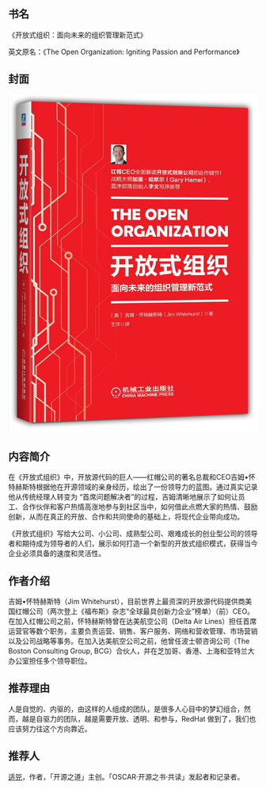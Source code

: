 ## 书名

《开放式组织：面向未来的组织管理新范式》

英文原名：《The Open Organization: Igniting Passion and Performance》

## 封面

![](./face-image/the-open-organization.jpg)

## 内容简介

在《开放式组织》中，开放源代码的巨人——红帽公司的著名总裁和CEO吉姆•怀特赫斯特根据他在开源领域的亲身经历，绘出了一份领导力的蓝图。通过真实记录他从传统经理人转变为 “首席问题解决者”的过程，吉姆清晰地展示了如何让员工、合作伙伴和客户热情高涨地参与到社区当中，如何借此点燃大家的热情、鼓励创新，从而在真正的开放、合作和共同使命的基础上，将现代企业带向成功。

《开放式组织》写给大公司、小公司、成熟型公司、艰难成长的创业型公司的领导者和期待成为领导者的人们，展示如何打造一个新型的开放式组织模式，获得当今企业必须具备的速度和灵活性。

## 作者介绍

吉姆•怀特赫斯特（Jim Whitehurst），目前世界上最资深的开放源代码提供商美国红帽公司（两次登上《福布斯》杂志“全球最具创新力企业”榜单）（前）CEO。在加入红帽公司之前，怀特赫斯特曾在达美航空公司（Delta Air Lines）担任首席运营官等数个职务，主要负责运营、销售、客户服务、网络和营收管理、市场营销以及公司战略等事务。在加入达美航空公司之前，他曾任波士顿咨询公司（The Boston Consulting Group, BCG）合伙人，并在芝加哥、香港、上海和亚特兰大办公室担任多个领导职位。

## 推荐理由

人是自觉的、内驱的，由这样的人组成的团队，是很多人心目中的梦幻组合，然而，越是自驱力的团队，越是需要开放、透明、和参与，RedHat 做到了，我们也应该努力往这个方向靠近。

## 推荐人

[适兕](https://opensourceway.community/all_about_kuosi)，作者，「开源之道」主创。「OSCAR·开源之书·共读」发起者和记录者。